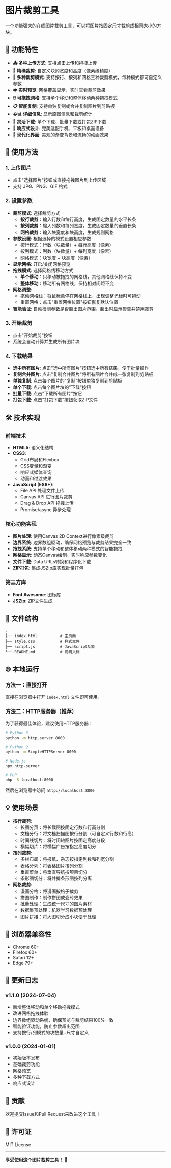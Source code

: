 # 图片裁剪工具

一个功能强大的在线图片裁剪工具，可以将图片按固定尺寸裁剪成相同大小的方块。

## 🌟 功能特性

- **📤 多种上传方式**: 支持点击上传和拖拽上传
- **🎯 精确裁剪**: 自定义块的宽度和高度（像素级精度）
- **🔄 多种裁剪模式**: 支持按行、按列和网格三种裁剪模式，每种模式都可自定义参数
- **👁️ 实时预览**: 网格覆盖显示，实时查看裁剪效果
- **🖱️ 可拖拽网格**: 支持单个移动和整体移动两种拖拽模式
- **📋 智能复制**: 支持单独复制或合并复制图片到剪贴板
- **�📊 详细信息**: 显示原图信息和裁剪统计
- **💾 灵活下载**: 单个下载、批量下载或打包ZIP下载
- **📱 响应式设计**: 完美适配手机、平板和桌面设备
- **🎨 现代化界面**: 美观的渐变背景和流畅的动画效果

## 🚀 使用方法

### 1. 上传图片
- 点击"选择图片"按钮或直接拖拽图片到上传区域
- 支持 JPG、PNG、GIF 格式

### 2. 设置参数
- **裁剪模式**: 选择裁剪方式
  - **按行裁剪**：输入行数和每行高度，生成固定数量的水平长条
  - **按列裁剪**：输入列数和每列宽度，生成固定数量的垂直长条
  - **网格裁剪**：输入块宽度和块高度，生成规则网格
- **参数设置**: 根据选择的模式设置相应参数
  - 按行模式：行数（块数量）+ 每行高度（像素）
  - 按列模式：列数（块数量）+ 每列宽度（像素）
  - 网格模式：块宽度 + 块高度（像素）
- **显示网格**: 开启/关闭网格预览
- **拖拽模式**: 选择网格线移动方式
  - **单个移动**：只移动被拖拽的网格线，其他网格线保持不变
  - **整体移动**：移动所有网格线，保持相对间距不变
- **网格调整**: 
  - 拖动网格线：将鼠标悬停在网格线上，出现调整光标时可拖动
  - 重置网格：点击"重置网格位置"按钮恢复默认位置
- **智能验证**: 自动检测参数是否超出图片范围，超出时显示警告并禁用裁剪

### 3. 开始裁剪
- 点击"开始裁剪"按钮
- 系统会自动计算并生成所有图片块

### 4. 下载结果
- **选中所有图片**: 点击"选中所有图片"按钮选中所有结果，便于批量操作
- **复制合并图片**: 点击"复制合并图片"将所有图片合并成一张复制到剪贴板
- **单独复制**: 点击每个图片的"复制"按钮单独复制到剪贴板
- **单个下载**: 点击每个图片块的"下载"按钮
- **批量下载**: 点击"下载所有图片"按钮
- **打包下载**: 点击"打包下载"按钮获取ZIP文件

## 🛠️ 技术实现

### 前端技术
- **HTML5**: 语义化结构
- **CSS3**: 
  - Grid布局和Flexbox
  - CSS变量和渐变
  - 响应式媒体查询
  - 动画和过渡效果
- **JavaScript (ES6+)**:
  - File API 处理文件上传
  - Canvas API 进行图片裁剪
  - Drag & Drop API 拖拽上传
  - Promise/async 异步处理

### 核心功能实现
- **图片处理**: 使用Canvas 2D Context进行像素级裁剪
- **边界系统**: 边界数组驱动，确保网格预览与裁剪结果完全一致
- **拖拽系统**: 支持单个移动和整体移动两种模式的智能拖拽
- **网格显示**: 动态Canvas绘制，实时响应参数变化
- **文件下载**: Data URLs转换和程序化下载
- **ZIP打包**: 集成JSZip库实现批量打包

### 第三方库
- **Font Awesome**: 图标库
- **JSZip**: ZIP文件生成

## 📁 文件结构

```
.
├── index.html          # 主页面
├── style.css           # 样式文件
├── script.js           # JavaScript功能
└── README.md           # 说明文档
```

## 🌐 本地运行

### 方法一：直接打开
直接在浏览器中打开 `index.html` 文件即可使用。

### 方法二：HTTP服务器（推荐）
为了获得最佳体验，建议使用HTTP服务器：

```bash
# Python 3
python -m http.server 8000

# Python 2
python -m SimpleHTTPServer 8000

# Node.js
npx http-server

# PHP
php -S localhost:8000
```

然后在浏览器中访问 `http://localhost:8000`

## 💡 使用场景

- **按行裁剪**: 
  - 长图分页：将长截图按固定行数和行高分割
  - 文档分行：将文档扫描图按行分割（可自定义行数和行高）
  - 时间线切片：将时间轴图片按固定高度分段
  - 横幅切片：将横幅广告按指定高度切分
- **按列裁剪**: 
  - 多栏布局：将报纸、杂志按指定列数和列宽分割
  - 表格分列：将表格图片按列分割
  - 垂直菜单：将垂直导航按项目切分
  - 条形图切分：将并排条形图按列分离
- **网格裁剪**: 
  - 漫画分格：将漫画按格子裁剪
  - 拼图制作：制作拼图或瓷砖效果
  - 批量处理：生成统一尺寸的图片素材
  - 数据集预处理：机器学习数据预处理
  - 图片拼接：将大图切分成小块便于处理

## 🔧 浏览器兼容性

- Chrome 60+
- Firefox 60+
- Safari 12+
- Edge 79+

## 📝 更新日志

### v1.1.0 (2024-07-04)
- 新增整体移动和单个移动拖拽模式
- 改进网格拖拽体验
- 边界数组驱动系统，确保预览与裁剪结果100%一致
- 智能验证功能，防止参数超出范围
- 支持按行/列模式的块数量+尺寸自定义

### v1.0.0 (2024-01-01)
- 初始版本发布
- 基础裁剪功能
- 网格预览
- 多种下载方式
- 响应式设计

## 🤝 贡献

欢迎提交Issue和Pull Request来改进这个工具！

## 📄 许可证

MIT License

---

**享受使用这个图片裁剪工具！** 🎉
